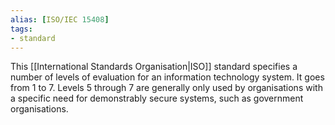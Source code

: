 ```yaml
---
alias: [ISO/IEC 15408]
tags:
- standard
---
```

This [[International Standards Organisation|ISO]] standard specifies a number of levels of evaluation for an information technology system. It goes from 1 to 7. Levels 5 through 7 are generally only used by organisations with a specific need for demonstrably secure systems, such as government organisations.